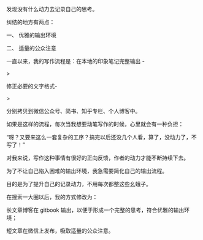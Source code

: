 发现没有什么动力去记录自己的思考。

  


纠结的地方有两点：

一、 优雅的输出环境

二、 适量的公众注意

  


一直以来，我的写作流程是：在本地的印象笔记完整输出 -

&gt;

 修正必要的文字格式- 

&gt;

 分别拷贝到微信公众号、简书、知乎专栏、个人博客中。

  


如果是这样的流程，每次当我想要动笔写作的时候，心里就会有一种负担：

  


“呀？又要来这么一套复杂的工序？搞完以后还没几个人看，算了，没动力了，不写了！”

  


对我来说，写作这种事情有很好的正向反馈，作者的动力才能不断持续下去。

  


为了不让自己陷入困难的输出环境，我急需要简化自己的输出流程。

  


目的是为了提升自己的记录动力，不用每次都整这些幺蛾子。

  


在搜索一大圈以后，我的方式修改为：

  


长文章博客在 gitbook 输出，以便于形成一个完整的思考，符合优雅的输出环境；

  


短文章在微信上发布，吸取适量的公众注意。

  


  


  


